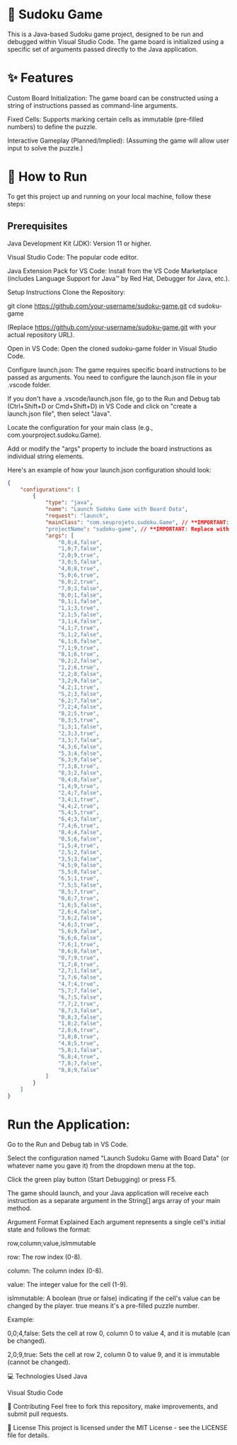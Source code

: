 # 🧩 Sudoku Game
This is a Java-based Sudoku game project, designed to be run and debugged within Visual Studio Code. The game board is initialized using a specific set of arguments passed directly to the Java application.

# ✨ Features
Custom Board Initialization: The game board can be constructed using a string of instructions passed as command-line arguments.

Fixed Cells: Supports marking certain cells as immutable (pre-filled numbers) to define the puzzle.

Interactive Gameplay (Planned/Implied): (Assuming the game will allow user input to solve the puzzle.)

# 🚀 How to Run
To get this project up and running on your local machine, follow these steps:

## Prerequisites
Java Development Kit (JDK): Version 11 or higher.

Visual Studio Code: The popular code editor.

Java Extension Pack for VS Code: Install from the VS Code Marketplace (includes Language Support for Java™ by Red Hat, Debugger for Java, etc.).

Setup Instructions
Clone the Repository:

git clone https://github.com/your-username/sudoku-game.git
cd sudoku-game

(Replace https://github.com/your-username/sudoku-game.git with your actual repository URL).

Open in VS Code:
Open the cloned sudoku-game folder in Visual Studio Code.

Configure launch.json:
The game requires specific board instructions to be passed as arguments. You need to configure the launch.json file in your .vscode folder.

If you don't have a .vscode/launch.json file, go to the Run and Debug tab (Ctrl+Shift+D or Cmd+Shift+D) in VS Code and click on "create a launch.json file", then select "Java".

Locate the configuration for your main class (e.g., com.yourproject.sudoku.Game).

Add or modify the "args" property to include the board instructions as individual string elements.

Here's an example of how your launch.json configuration should look:
```json
{
    "configurations": [
        {
            "type": "java",
            "name": "Launch Sudoku Game with Board Data",
            "request": "launch",
            "mainClass": "com.seuprojeto.sudoku.Game", // **IMPORTANT: Replace with your actual main class path**
            "projectName": "sudoku-game", // **IMPORTANT: Replace with your actual project name (e.g., from pom.xml or build.gradle)**
            "args": [
                "0,0;4,false",
                "1,0;7,false",
                "2,0;9,true",
                "3,0;5,false",
                "4,0;8,true",
                "5,0;6,true",
                "6,0;2,true",
                "7,0;3,false",
                "8,0;1,false",
                "0,1;1,false",
                "1,1;3,true",
                "2,1;5,false",
                "3,1;4,false",
                "4,1;7,true",
                "5,1;2,false",
                "6,1;8,false",
                "7,1;9,true",
                "8,1;6,true",
                "0,2;2,false",
                "1,2;6,true",
                "2,2;8,false",
                "3,2;9,false",
                "4,2;1,true",
                "5,2;3,false",
                "6,2;7,false",
                "7,2;4,false",
                "8,2;5,true",
                "0,3;5,true",
                "1,3;1,false",
                "2,3;3,true",
                "3,3;7,false",
                "4,3;6,false",
                "5,3;4,false",
                "6,3;9,false",
                "7,3;8,true",
                "8,3;2,false",
                "0,4;8,false",
                "1,4;9,true",
                "2,4;7,false",
                "3,4;1,true",
                "4,4;2,true",
                "5,4;5,true",
                "6,4;3,false",
                "7,4;6,true",
                "8,4;4,false",
                "0,5;6,false",
                "1,5;4,true",
                "2,5;2,false",
                "3,5;3,false",
                "4,5;9,false",
                "5,5;8,false",
                "6,5;1,true",
                "7,5;5,false",
                "8,5;7,true",
                "0,6;7,true",
                "1,6;5,false",
                "2,6;4,false",
                "3,6;2,false",
                "4,6;3,true",
                "5,6;9,false",
                "6,6;6,false",
                "7,6;1,true",
                "8,6;8,false",
                "0,7;9,true",
                "1,7;8,true",
                "2,7;1,false",
                "3,7;6,false",
                "4,7;4,true",
                "5,7;7,false",
                "6,7;5,false",
                "7,7;2,true",
                "8,7;3,false",
                "0,8;3,false",
                "1,8;2,false",
                "2,8;6,true",
                "3,8;8,true",
                "4,8;5,true",
                "5,8;1,false",
                "6,8;4,true",
                "7,8;7,false",
                "8,8;9,false"
            ]
        }
    ]
}
```

# Run the Application:

Go to the Run and Debug tab in VS Code.

Select the configuration named "Launch Sudoku Game with Board Data" (or whatever name you gave it) from the dropdown menu at the top.

Click the green play button (Start Debugging) or press F5.

The game should launch, and your Java application will receive each instruction as a separate argument in the String[] args array of your main method.

Argument Format Explained
Each argument represents a single cell's initial state and follows the format:

row,column;value,isImmutable

row: The row index (0-8).

column: The column index (0-8).

value: The integer value for the cell (1-9).

isImmutable: A boolean (true or false) indicating if the cell's value can be changed by the player. true means it's a pre-filled puzzle number.

Example:

0,0;4,false: Sets the cell at row 0, column 0 to value 4, and it is mutable (can be changed).

2,0;9,true: Sets the cell at row 2, column 0 to value 9, and it is immutable (cannot be changed).

💻 Technologies Used
Java

Visual Studio Code

🤝 Contributing
Feel free to fork this repository, make improvements, and submit pull requests.

📄 License
This project is licensed under the MIT License - see the LICENSE file for details.

